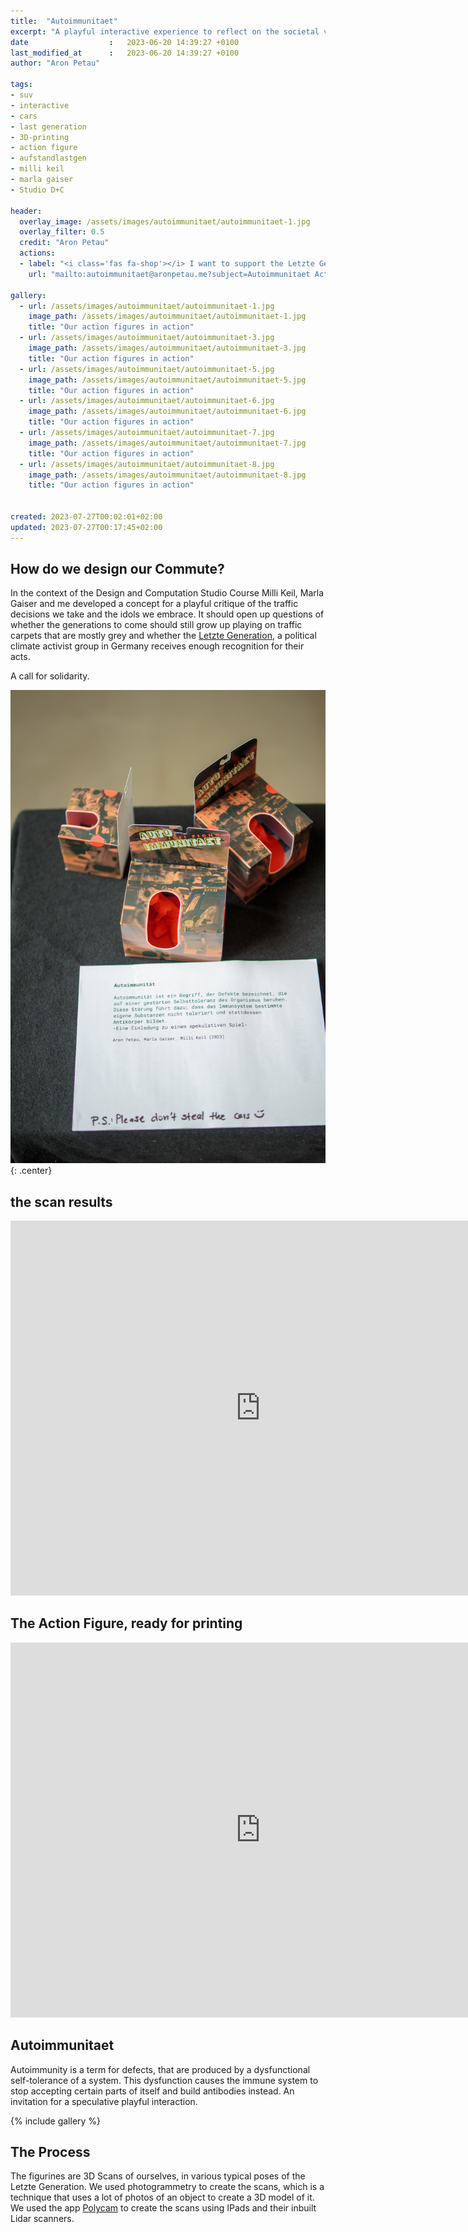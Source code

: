 ```yaml
---
title:  "Autoimmunitaet"
excerpt: "A playful interactive experience to reflect on the societal value of the car"
date                  :   2023-06-20 14:39:27 +0100
last_modified_at      :   2023-06-20 14:39:27 +0100
author: "Aron Petau"

tags:
- suv
- interactive
- cars
- last generation
- 3D-printing
- action figure
- aufstandlastgen
- milli keil
- marla gaiser
- Studio D+C

header:
  overlay_image: /assets/images/autoimmunitaet/autoimmunitaet-1.jpg
  overlay_filter: 0.5
  credit: "Aron Petau"
  actions:
  - label: "<i class='fas fa-shop'></i> I want to support the Letzte Generation and get my own Action Figure"
    url: "mailto:autoimmunitaet@aronpetau.me?subject=Autoimmunitaet Action Figure"

gallery:
  - url: /assets/images/autoimmunitaet/autoimmunitaet-1.jpg
    image_path: /assets/images/autoimmunitaet/autoimmunitaet-1.jpg
    title: "Our action figures in action"
  - url: /assets/images/autoimmunitaet/autoimmunitaet-3.jpg
    image_path: /assets/images/autoimmunitaet/autoimmunitaet-3.jpg
    title: "Our action figures in action"
  - url: /assets/images/autoimmunitaet/autoimmunitaet-5.jpg
    image_path: /assets/images/autoimmunitaet/autoimmunitaet-5.jpg
    title: "Our action figures in action"
  - url: /assets/images/autoimmunitaet/autoimmunitaet-6.jpg
    image_path: /assets/images/autoimmunitaet/autoimmunitaet-6.jpg
    title: "Our action figures in action"
  - url: /assets/images/autoimmunitaet/autoimmunitaet-7.jpg
    image_path: /assets/images/autoimmunitaet/autoimmunitaet-7.jpg
    title: "Our action figures in action"
  - url: /assets/images/autoimmunitaet/autoimmunitaet-8.jpg
    image_path: /assets/images/autoimmunitaet/autoimmunitaet-8.jpg
    title: "Our action figures in action"


created: 2023-07-27T00:02:01+02:00
updated: 2023-07-27T00:17:45+02:00
---
```


## How do we design our Commute?

In the context of the Design and Computation Studio Course Milli Keil, Marla Gaiser and me developed a concept for a playful critique of the traffic decisions we take and the idols we embrace.
It should open up questions of whether the generations to come should still grow up playing on traffic carpets that are mostly grey and whether the [Letzte Generation](https://letztegeneration.org), a political climate activist group in Germany receives enough recognition for their acts.

A call for solidarity.

![The action figures](/assets/images/autoimmunitaet/autoimmunitaet-2.jpg)
{: .center}

## the scan results

<div class="sketchfab-embed-wrapper"> <iframe title="Autoimmunitaet: Letzte Generation Actionfigure" frameborder="0" allowfullscreen mozallowfullscreen="true" webkitallowfullscreen="true" allow="autoplay; fullscreen; xr-spatial-tracking" xr-spatial-tracking execution-while-out-of-viewport execution-while-not-rendered web-share width="800" height="600" src="https://sketchfab.com/models/3916ba600ef540d0a874506bf61726f2/embed?ui_hint=0&ui_theme=dark&dnt=1"> </iframe> </div>

## The Action Figure, ready for printing

<div class="sketchfab-embed-wrapper"> <iframe title="Autoimmunitaet: Letzte Generation Action Figure" frameborder="0" allowfullscreen mozallowfullscreen="true" webkitallowfullscreen="true" allow="autoplay; fullscreen; xr-spatial-tracking" xr-spatial-tracking execution-while-out-of-viewport execution-while-not-rendered web-share width="800" height="600" src="https://sketchfab.com/models/deec1b2899af424c91f85cbf35952375/embed?ui_theme=dark&dnt=1"> </iframe> </div>

## Autoimmunitaet

Autoimmunity is a term for defects, that are produced by a dysfunctional self-tolerance of a system. This dysfunction causes the immune system to stop accepting certain parts of itself and build antibodies instead. An invitation for a speculative playful interaction.

{% include gallery %}

## The Process

The figurines are 3D Scans of ourselves, in various typical poses of the Letzte Generation.
We used photogrammetry to create the scans, which is a technique that uses a lot of photos of an object to create a 3D model of it. We used the app [Polycam](https://polycam.ai) to create the scans using IPads and their inbuilt Lidar scanners.
